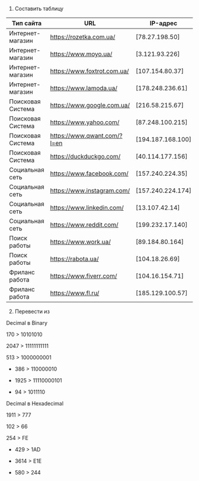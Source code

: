1. Составить таблицу

|        Тип сайта        |URL                    |IP-адрес                         |
|----------------|-------------------------------|-----------------------------|
|Интернет-магазин| https://rozetka.com.ua/       |  [78.27.198.50]    	       |
|Интернет-магазин| https://www.moyo.ua/          |  [3.121.93.226]     	       |
|Интернет-магазин| https://www.foxtrot.com.ua/   |  [107.154.80.37]            |
|Интернет-магазин| https://www.lamoda.ua/        |  [178.248.236.61]           |
|Поисковая Система| https://www.google.com.ua/   |  [216.58.215.67]      	   | 
|Поисковая Система| https://www.yahoo.com/       |  [87.248.100.215]      	   | 
|Поисковая Система| https://www.qwant.com/?l=en  |     [194.187.168.100]   	   | 
|Поисковая Система| https://duckduckgo.com/      |   [40.114.177.156]     	   | 
|Социальная сеть| https://www.facebook.com/      |   [157.240.224.35]     	   | 
|Социальная сеть| https://www.instagram.com/     |  [157.240.224.174]          | 
|Социальная сеть| https://www.linkedin.com/      |  [13.107.42.14]      	   | 
|Социальная сеть| https://www.reddit.com/        | [199.232.17.140]            | 
|Поиск работы| https://www.work.ua/              | [89.184.80.164]        	   | 
|Поиск работы| https://rabota.ua/                | [104.18.26.69]              |
|Фриланс работа| https://www.fiverr.com/         | [104.16.154.71]       	   |
|Фриланс работа| https://www.fl.ru/	     	     |  [185.129.100.57] 	       |

2. Перевести из

Decimal в Binary

170 > 10101010

2047 > 11111111111

513 > 1000000001

* 386 > 110000010

* 1925 > 11110000101

* 94 > 1011110

Decimal в Hexadecimal

1911 > 777

102 > 66

254 > FE

* 429 > 1AD

* 3614 > E1E

* 580 > 244

